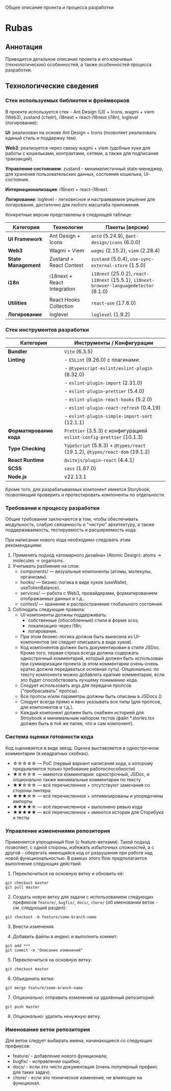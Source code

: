 Общее описание проекта и процесса разработки

# Rubas

## Аннотация

Приводится детальное описание проекта и его ключевых (технологических) особенностей, а также особенностей 
процесса разработки.

## Технологические сведения

### Стек используемых библиотек и фреймворков

В проекте используется стек - Ant Design (UI) + Icons, wagmi + viem (Web3), zustand (стейт), i18next + react-i18next
(i18n), loglevel (логирование):

**UI**: реализован на основе Ant Design + Icons (позволяет реализовать единый стиль и поддержку тем).

**Web3**: реализуется через связку wagmi + viem (удобные хуки для работы с кошельками, контрактами, сетями, 
а также для подписания транзакций).

**Управление состоянием**: zustand - минималистичный state-менеджер, для хранения пользовательских данных, состояния 
кошелька, UI-состояния.

**Интернационализация**: i18next + react-i18next.

**Логирование**: loglevel - легковесное и настраиваемое решение для логирования, достаточно для любого масштаба приложения.

Конкретные версии представлены в следующей таблице:

| Категория            | Технологии                  | Пакеты (версии)                                                                          |
|----------------------|-----------------------------|------------------------------------------------------------------------------------------|
| **UI Framework**     | Ant Design + Icons          | `antd` (5.24.9), `@ant-design/icons` (6.0.0)                                             |
| **Web3**             | Wagmi + Viem                | `wagmi` (2.15.2), `viem` (2.28.4)                                                        |
| **State Management** | Zustand + React Context     | `zustand` (5.0.4), `use-sync-external-store` (1.5.0)                                     |
| **i18n**             | i18next + React Integration | `i18next` (25.0.2), `react-i18next` (15.5.1), `i18next-browser-languagedetector` (8.1.0) |
| **Utilities**        | React Hooks Collection      | `react-use` (17.6.0)                                                                     |
| **Логирование**      | loglevel                    | `loglevel` (1.9.2)                                                                       |

### Стек инструментов разработки

| Категория               | Инструменты / Конфигурации                                                  |
|-------------------------|-----------------------------------------------------------------------------|
| **Bundler**             | `Vite` (6.3.5)                                                              |
| **Linting**             | - `ESLint` (9.26.0) с плагинами:                                            |
|                         | - `@typescript-eslint/eslint-plugin` (8.32.0)                               |
|                         | - `eslint-plugin-import` (2.31.0)                                           |
|                         | - `eslint-plugin-prettier` (5.4.0)                                          |
|                         | - `eslint-plugin-react-hooks` (5.2.0)                                       |
|                         | - `eslint-plugin-react-refresh` (0.4.19)                                    |
|                         | - `eslint-plugin-simple-import-sort` (12.1.1)                               |
| **Форматирование кода** | `Prettier` (3.5.3) с конфигурацией `eslint-config-prettier` (10.1.3)        |
| **Type Checking**       | `TypeScript` (5.8.3) + `@types/react` (19.1.2), `@types/react-dom` (19.1.2) |
| **React Runtime**       | `@vitejs/plugin-react` (4.4.1)                                              |
| **SCSS**                | `sass` (1.87.0)                                                             |
| **Node.js**             | v22.13.1                                                                    |

Кроме того, для разрабатываемых компонент имеется Storybook, позволяющий проверить и протестировать компоненты по
отдельности.

### Требования к процессу разработки

Общие требования заключаются в том, чтобы обеспечивать модульность, слабую связанность и "чистую" архитектуру, а 
также поддерживаемость, тестируемость и расширяемость кода.

При написании нового кода необходимо следовать этим рекомендациям:
1. Применять подход «атомарного дизайна» (Atomic Design): atoms → molecules → organisms.
2. Учитывать разбиение на слои:
   * components/ — визуальные компоненты (атомы, молекулы, организмы).
   * hooks/ — бизнес-логика в виде хуков (useWallet, useTokenBalance).
   * services/ — работа с Web3, провайдерами, форматированием отображаемых данных и т.д..
   * context/ — хранение и распространение глобального состояния.
3. Соблюдать следующие правила:
   * UI-компоненты должны поддерживать:
     - собственные (обособленные) стили в форме scss;  
     - локализацию через i18n;
     - логирование.
   * При этом бизнес-логика должна быть вынесена из UI-компонентов (ее следует описывать в виде хуков).
   * Код компонентов должен быть документирован в стиле JSDoc. Кроме того, первая строка всегда должна содержать 
     однострочный комментарий, который должен быть использован при суммаризации проекта (в этом комментарии очень-очень 
     кратко должна передаваться основная суть). Опционально: по тексту компонента можно добавлять краткие комментарии, 
     если это будет способствовать лучшему пониманию кода.
   * Следует использовать args для передачи пропсов ("пробрасывать" пропсы).
   * Все пропсы и/или параметры должны быть описаны в JSDocs ()
   * Следует всегда прямо и явно указывать все типы (для пропсов, для компонентов и т.д.).
   * Каждый компонент должен быть снабжен историей для Stroybook и минимальным набором тестов (файл *.stories.tsx 
     должен быть в той же папке, что и сам компонент).

### Система оценки готовности кода

Код оценивается в виде звезд. Оценка выставляется в однострочном комментарии (в квадратных скобках).

* ☆☆☆☆☆ — PoC (первый вариант написания кода, к которому предъявляется только требование работоспособности)
* ★☆☆☆☆ — имеются комментарии: однострочный, JSDoc, и опционально также минимальные комментарии по тексту
* ★★☆☆☆ — всё перечисленное + отсутствуют замечания со стороны линтера
* ★★★☆☆ — всё перечисленное + оптимизированы и упорядочены импорты
* ★★★★☆ — всё перечисленное + выполнено ревью кода
* ★★★★★ — всё перечисленное + имеются истории для Сторибука и тесты

### Управление изменениями репозитория

Применяется упрощенный flow (с feature-ветками). Такой подход позволяет, с одной стороны, избежать избыточных
сложностей, а с другой - оберегать имеющийся код от разрушения при работе над новой функциональностью. В рамках этого
flow предполагается выполнение следующих действий:

1. Переключиться на основную ветку и обновить её:
``` 
git checkout master
git pull master
```

2. Создать новую ветку для задачи c использованием следующих префиксов `feature/`, `bugfix/`, `docs/`, `chore/` (об
   именовании веток - см. следующий раздел):
```
git checkout -b feature/some-branch-name
```

3. Внести изменения.

4. Добавить файлы в индекс и выполнить коммит:
```
git add ***
git commit -m "Описание изменений"
```

5. Переключиться на основную ветку:
   
```
git checkout master
```

6. Объединить ветки:

```
git merge feature/some-branch-name
```

7. _Опционально_: отправить изменения на удалённый репозиторий:
```
git push master
```

8. _Опционально_: удалить ненужную ветку.

### Именование веток репозитория

Для веток следует выбирать имена, начинающиеся со следующих префиксов:

* feature/ - добавление нового функционала;
* bugfix/ - исправление ошибки;
* docs/ - если это чисто документация (очень популярный префикс для таких задач);
* chore/ - если это техническое изменение, не влияющее на функционал.